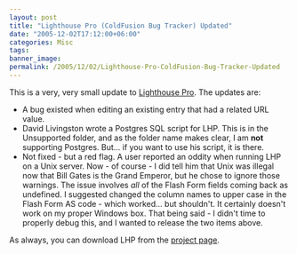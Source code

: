 ```yaml
---
layout: post
title: "Lighthouse Pro (ColdFusion Bug Tracker) Updated"
date: "2005-12-02T17:12:00+06:00"
categories: Misc 
tags: 
banner_image: 
permalink: /2005/12/02/Lighthouse-Pro-ColdFusion-Bug-Tracker-Updated
---
```


This is a very, very small update to <a href="http://ray.camdenfamily.com/projects/lhp">Lighthouse Pro</a>. The updates are:

<ul>
<li>A bug existed when editing an existing entry that had a related URL value.
<li>David Livingston wrote a Postgres SQL script for LHP. This is in the Unsupported folder, and as the folder name makes clear, I am <b>not</b> supporting Postgres. But... if you want to use his script, it is there. 
<li>Not fixed - but a red flag. A user reported an oddity when running LHP on a Unix server. Now - of course - I did tell him that Unix was illegal now that Bill Gates is the Grand Emperor, but he chose to ignore those warnings. The issue involves <i>all</i> of the Flash Form fields coming back as undefined. I suggested changed the column names to upper case in the Flash Form AS code - which worked... but shouldn't. It certainly doesn't work on my proper Windows box. That being said - I didn't time to properly debug this, and I wanted to release the two items above.
</ul>

As always, you can download LHP from the <a href="http://ray.camdenfamily.com/projects/lhp">project page</a>.